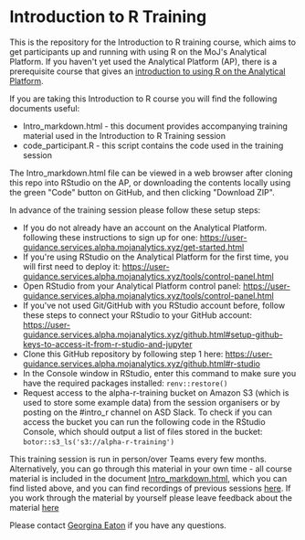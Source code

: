 # Introduction to R Training

This is the repository for the Introduction to R training course, which aims to get participants up and running with using R on the MoJ's Analytical Platform. If you haven't yet used the Analytical Platform (AP), there is a prerequisite course that gives an [introduction to using R on the Analytical Platform](https://github.com/moj-analytical-services/intro_using_r_on_ap).

If you are taking this Introduction to R course you will find the following documents useful:

* Intro_markdown.html - this document provides accompanying training material used in the Introduction to R Training session
* code_participant.R - this script contains the code used in the training session

The Intro_markdown.html file can be viewed in a web browser after cloning this repo into RStudio on the AP, or downloading the contents locally using the green "Code" button on GitHub, and then clicking "Download ZIP".

In advance of the training session please follow these setup steps:

 - If you do not already have an account on the Analytical Platform. following these instructions to sign up for one: https://user-guidance.services.alpha.mojanalytics.xyz/get-started.html
 - If you're using RStudio on the Analytical Platform for the first time, you will first need to deploy it: https://user-guidance.services.alpha.mojanalytics.xyz/tools/control-panel.html
 - Open RStudio from your Analytical Platform control panel: https://user-guidance.services.alpha.mojanalytics.xyz/tools/control-panel.html
 - If you've not used Git/GitHub with you RStudio account before, follow these steps to connect your RStudio to your GitHub account: https://user-guidance.services.alpha.mojanalytics.xyz/github.html#setup-github-keys-to-access-it-from-r-studio-and-jupyter
 - Clone this GitHub repository by following step 1 here: https://user-guidance.services.alpha.mojanalytics.xyz/github.html#r-studio
 - In the Console window in RStudio, enter this command to make sure you have the required packages installed: `renv::restore()`
 - Request access to the alpha-r-training bucket on Amazon S3 (which is used to store some example data) from the session organisers or by posting on the #intro_r channel on ASD Slack. To check if you can access the bucket you can run the following code in the RStudio Console, which should output a list of files stored in the bucket: `botor::s3_ls('s3://alpha-r-training')`

This training session is run in person/over Teams every few months. Alternatively, you can go through this material in your own time - all course material is included in the document [Intro_markdown.html](https://github.com/moj-analytical-services/IntroRTraining/blob/master/Intro_markdown.html), which you can find listed above, and you can find recordings of previous sessions [here](https://web.microsoftstream.com/channel/aa3cda5d-99d6-4e9d-ac5e-6548dd55f52a). If you work through the material by yourself please leave feedback about the material [here](https://airtable.com/shr9u2OJB2pW8Y0Af)  

Please contact [Georgina Eaton](Georgina.Eaton4@Justice.gov.uk) if you have any questions.
